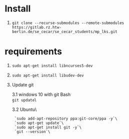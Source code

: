 # Install
1. `git clone --recurse-submodules --remote-submodules https://gitlab.rz.htw-berlin.de/se_cecar/se_cecar_students/mp_lks.git`

# requirements
1. `sudo apt-get install libncurses5-dev`
2. `sudo apt-get install libudev-dev`
3. Update git
    
    3.1 windows 10 with git Bash\
        `git update`\

    3.2 Ubuntu\

        `sudo add-apt-repository ppa:git-core/ppa -y`\
        `sudo apt-get update`\
        `sudo apt-get install git -y`\
        `git --version`\